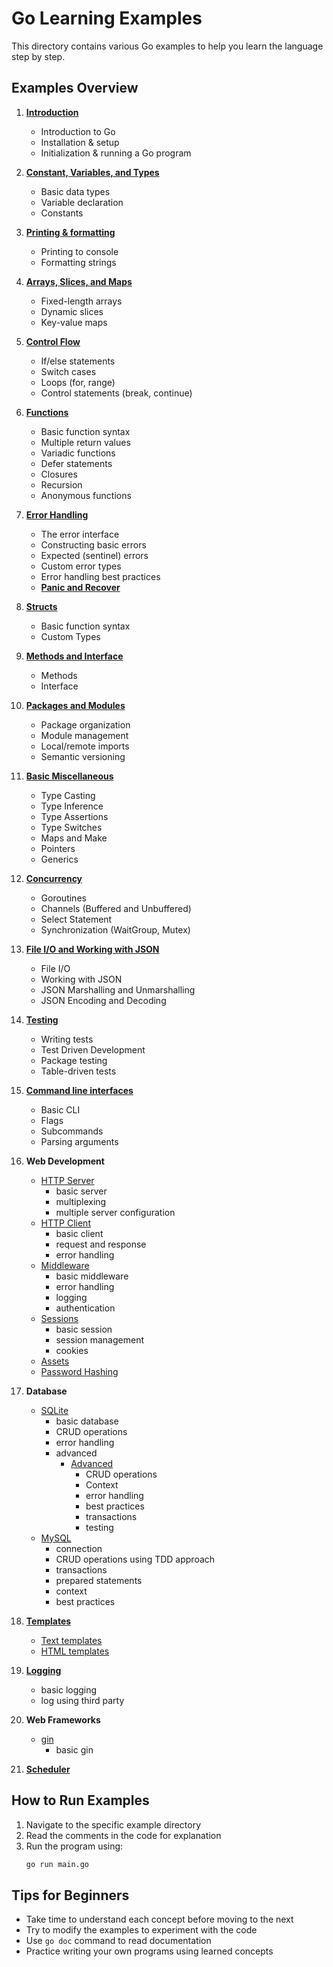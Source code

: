 # Go Learning Examples

This directory contains various Go examples to help you learn the language step by step.

## Examples Overview

1. **[Introduction](1_introduction/1_README.md)**
   - Introduction to Go
   - Installation & setup
   - Initialization & running a Go program

2. **[Constant, Variables, and Types](2_variables_data_type/2_README.md)**
   - Basic data types
   - Variable declaration
   - Constants

3. **[Printing & formatting](3_print_formatter/3_README.md)**
    - Printing to console
    - Formatting strings

4. **[Arrays, Slices, and Maps](4_array_and_slices/4_README.md)**
    - Fixed-length arrays
    - Dynamic slices
    - Key-value maps

5. **[Control Flow](5_control_flow/5_README.md)**
    - If/else statements
    - Switch cases
    - Loops (for, range)
    - Control statements (break, continue)

6. **[Functions](6_functions/6_README.md)**
    - Basic function syntax
    - Multiple return values
    - Variadic functions
    - Defer statements
    - Closures
    - Recursion
    - Anonymous functions

7. **[Error Handling](7_error_handling/7_README.md)**
    - The error interface
    - Constructing basic errors
    - Expected (sentinel) errors
    - Custom error types
    - Error handling best practices
    - **[Panic and Recover](7_error_handling/7_1_panic_and_recover/7_1_README.md)**

8. **[Structs](8_structs_and_custom_types/8_README.md)**
    - Basic function syntax
    - Custom Types

9. **[Methods and Interface](9_methods_and_interfaces/9_README.md)**
    - Methods
    - Interface

10. **[Packages and Modules](10_packages_and_modules/10_README.md)**
    - Package organization
    - Module management
    - Local/remote imports
    - Semantic versioning

11. **[Basic Miscellaneous](11_basic_misc/11_README.md)**
    - Type Casting
    - Type Inference
    - Type Assertions
    - Type Switches
    - Maps and Make
    - Pointers
    - Generics

12. **[Concurrency](12_concurrency/12_README.md)**
    - Goroutines
    - Channels (Buffered and Unbuffered)
    - Select Statement
    - Synchronization (WaitGroup, Mutex)

13. **[File I/O and Working with JSON](13_files_and_json/13_README.md)**
    - File I/O
    - Working with JSON
    - JSON Marshalling and Unmarshalling
    - JSON Encoding and Decoding

14. **[Testing](14_tests/14_README.md)**
    - Writing tests
    - Test Driven Development
    - Package testing
    - Table-driven tests

15. **[Command line interfaces](15_cli/15_README.md)**
    - Basic CLI
    - Flags
    - Subcommands
    - Parsing arguments

16. **Web Development**
    - [HTTP Server](16_http/servers/README.md)
        - basic server
        - multiplexing
        - multiple server configuration
    - [HTTP Client](16_http/clients/README.md)
        - basic client
        - request and response
        - error handling
    - [Middleware](16_http/middleware/README.md)
        - basic middleware
        - error handling
        - logging
        - authentication
    - [Sessions](16_http/sessions/README.md)
        - basic session
        - session management
        - cookies
    - [Assets](16_http/assets/README.md)
    - [Password Hashing](16_http/hashing/README.md)
17. **Database**
    - [SQLite](17_database/1_sqlite/README.md)
        - basic database
        - CRUD operations
        - error handling
        - advanced
            - [Advanced](17_database/1_sqlite/advanced/README.md)
                - CRUD operations
                - Context
                - error handling
                - best practices
                - transactions
                - testing
    - [MySQL](17_database/2_mysql/README.md)
        - connection
        - CRUD operations using TDD approach
        - transactions
        - prepared statements
        - context
        - best practices
18. **[Templates](18_template/README.md)**
    - [Text templates](18_template/18_1_text/README.md)
    - [HTML templates](18_template/18_2_html/README.md)
19. **[Logging](19_logging/README.md)**
    - basic logging
    - log using third party
20. **Web Frameworks**
    - [gin](20_frameworks/20_1_gin/README.md)
        - basic gin
21. **[Scheduler](21_scheduler/21_README.md)**

## How to Run Examples

1. Navigate to the specific example directory
2. Read the comments in the code for explanation
3. Run the program using:
   ```bash
   go run main.go
    ```

## __Tips for Beginners__

- Take time to understand each concept before moving to the next
- Try to modify the examples to experiment with the code
- Use `go doc` command to read documentation
- Practice writing your own programs using learned concepts